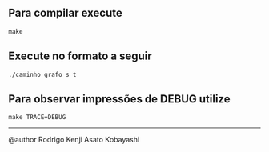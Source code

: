 ## Para compilar execute
```
make
```
## Execute no formato a seguir
```
./caminho grafo s t
```
## Para observar impressões de DEBUG utilize
```
make TRACE=DEBUG
```
---
@author Rodrigo Kenji Asato Kobayashi
